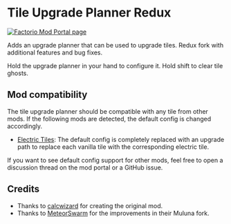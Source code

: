 # Tile Upgrade Planner Redux

[![Factorio Mod Portal page](https://img.shields.io/badge/dynamic/json?color=orange&label=Factorio&query=downloads_count&suffix=%20downloads&url=https%3A%2F%2Fmods.factorio.com%2Fapi%2Fmods%2Ftile-upgrade-planner-redux)](https://mods.factorio.com/mod/tile-upgrade-planner-redux)

Adds an upgrade planner that can be used to upgrade tiles. Redux fork with additional features and bug fixes.

Hold the upgrade planner in your hand to configure it. Hold shift to clear tile ghosts.

## Mod compatibility

The tile upgrade planner should be compatible with any tile from other mods. If the following mods are detected, the default config is changed accordingly.

- [Electric Tiles](https://mods.factorio.com/mod/electric-tiles): The default config is completely replaced with an upgrade path to replace each vanilla tile with the corresponding electric tile.

If you want to see default config support for other mods, feel free to open a discussion thread on the mod portal or a GitHub issue.

## Credits

- Thanks to [calcwizard](https://mods.factorio.com/user/calcwizard) for creating the original mod.
- Thanks to [MeteorSwarm](https://mods.factorio.com/user/MeteorSwarm) for the improvements in their Muluna fork.
